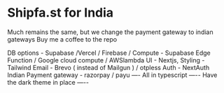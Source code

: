 # Shipfa.st for India 

Much remains the same, but we change the payment gateway to indian gateways 
Buy me a coffee to the repo

DB options - Supabase /Vercel / Firebase / 
Compute - Supabase Edge Function / Google cloud compute / AWSlambda
UI - Nextjs, Styling - Tailwind 
Email - Brevo ( instead of Mailgun )  / otpless
Auth - NextAuth
Indian Payment gateway - razorpay / payu
—-
All in typescript
—--
Have the dark theme in place 
—--
